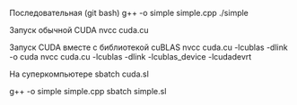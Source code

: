 Последовательная (git bash)
g++ -o simple simple.cpp
./simple

Запуск обычной CUDA
nvcc cuda.cu

Запуск CUDA вместе с библиотекой cuBLAS
nvcc cuda.cu -lcublas -dlink -o cuda
nvcc cuda.cu -lcublas -dlink -lcublas_device -lcudadevrt

На суперкомпьютере
sbatch cuda.sl

g++ -o simple simple.cpp
sbatch simple.sl

